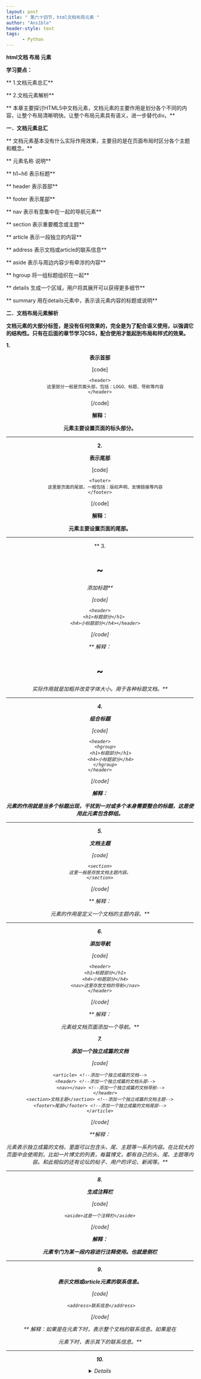```yaml
---
layout: post
title: " 第六十四节，html文档布局元素 "
author: "Ans1ble"
header-style: text
tags:
      - Python
---
```


**html文档 **布局** 元素**



**学习要点：**

**     1.文档元素总汇**

**     2.文档元素解析**

**     本章主要探讨HTML5中文档元素，文档元素的主要作用是划分各个不同的内容，让整个布局清晰明快。让整个布局元素具有语义，进一步替代div。**



**一．文档元素总汇**

**     文档元素基本没有什么实际作用效果，主要目的是在页面布局时区分各个主题和概念。**

**         元素名称                                 说明**

**          h1~h6       表示标题**

**          header      表示首部**

**          footer       表示尾部**

**            nav        表示有意集中在一起的导航元素**

**         section      表示重要概念或主题**

**         article       表示一段独立的内容**

**         address       表示文档或article的联系信息**

**          aside        表示与周边内容少有牵涉的内容**

**          hgroup       将一组标题组织在一起**

**         details       生成一个区域，用户将其展开可以获得更多细节**

**         summary      用在details元素中，表示该元素内容的标题或说明**



**二．文档布局元素解析**

**文档元素的大部分标签，是没有任何效果的，完全是为了配合语义使用，以强调它的结构性。只有在后面的章节学习CSS，配合使用才能起到布局和样式的效果。**



**1. <header>表示首部**

[code]

    <header>
        这里部分一般是页面头部，包括：LOGO、标题、导航等内容
    </header>
[/code]

**解释： <header>元素主要设置页面的标头部分。**

** **

**2. <footer>表示尾部**

[code]

    <footer>
        这里是页面的尾部，一般包括：版权声明、友情链接等内容
    </footer>
[/code]

**解释： <footer>元素主要设置页面的尾部。**

** **

**  3.<h1>~<h6>添加标题**

[code]

    <header>
        <h1>标题部分</h1> 
        <h4>小标题部分</h4></header>
[/code]



**  解释：<h1>~<h6>实际作用就是加粗并改变字体大小。用于各种标题文档。**

** **

**4. <hgroup>组合标题**

[code]

    <header>
        <hgroup>
            <h1>标题部分</h1>
            <h4>小标题部分</h4>
        </hgroup>
    </header>
[/code]

**解释： <hgroup>元素的作用就是当多个标题出现，干扰到一对或多个本身需要整合的标题，这是使用此元素包含群组。**

** **

**5. <section>文档主题**

[code]

    <section>
    这里一般是存放文档主题内容。
    </section>
[/code]

**  解释：<section>元素的作用是定义一个文档的主题内容。**

** **

**6. <nav>添加导航**

[code]

    <header>
        <h1>标题部分</h1>
        <h4>小标题部分</h4>
        <nav>这里存放文档的导航</nav>
    </header>
[/code]

**  解释：<nav>元素给文档页面添加一个导航。**



**7. <article>添加一个独立成篇的文档**

[code]

    <article> <!--添加一个独立成篇的文档-->
        <header> <!--添加一个独立成篇的文档头部-->
            <nav></nav> <!--添加一个独立成篇的文档导航-->
        </header>
    <section>文档主题</section> <!--添加一个独立成篇的文档主题-->
    <footer>尾部</footer> <!--添加一个独立成篇的文档尾部-->
    </article>
[/code]

**解释：
<article>元素表示独立成篇的文档，里面可以包含头、尾、主题等一系列内容。在比较大的页面中会使用到，比如一片博文的列表，每篇博文，都有自己的头、尾、主题等内容。和此相似的还有论坛的帖子、用户的评论、新闻等。**

** **

**8. <aside>生成注释栏**

[code]

    <aside>这是一个注释栏</aside>
[/code]

**解释： <aside>元素专门为某一段内容进行注释使用。也就是侧栏**

** **

**9. <address>表示文档或article元素的联系信息。**

[code]

     <address>联系信息</address>
[/code]

**  解释：如果是在<body>元素下时，表示整个文档的联系信息。如果是在<article>元素下时，表示其下的联系信息。**

** **

**10. <details>元素生成详情区域、<su ary>元素在其内部生成说明标签 解释：由于大多数主流浏览器尚未支持，暂略。**

** **

